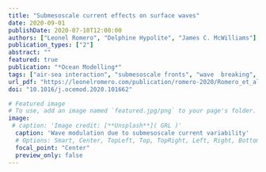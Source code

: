 ```yaml
---
title: "Submesoscale current effects on surface waves"
date: 2020-09-01
publishDate: 2020-07-10T12:00:00
authors: ["Leonel Romero", "Delphine Hypolite", "James C. McWilliams"]
publication_types: ["2"]
abstract: ""
featured: true 
publication: "*Ocean Modelling*"
tags: ["air-sea interaction", "submesoscale fronts", "wave  breaking", "wave-current interaction"]
url_pdf: "https://leonelromero.com/publication/romero-2020/Romero_et_al.om.2020.pdf"
doi: "10.1016/j.ocemod.2020.101662"

# Featured image
# To use, add an image named `featured.jpg/png` to your page's folder. 
image:
 # caption: 'Image credit: [**Unsplash**]( GRL )'
  caption: 'Wave modulation due to submesoscale current variability'
  # Options: Smart, Center, TopLeft, Top, TopRight, Left, Right, BottomLeft, Bottom, BottomRight
  focal_point: "Center"
  preview_only: false
---
```


